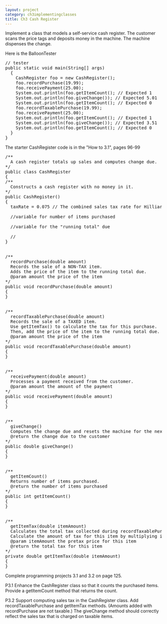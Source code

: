 ```yaml
---
layout: project
category: ch3implementingclasses
title: Ch3 Cash Register
---
```

Implement a class that models a self-service cash register. The customer scans the price tags and deposits money in the machine. The machine dispenses the change.

Here is the BalloonTester
<pre>
// tester
public static void main(String[] args)
  {
    CashRegister foo = new CashRegister();
    foo.recordPurchase(19.99);
    foo.receivePayment(25.00);
    System.out.println(foo.getItemCount(); // Expected 1
    System.out.println(foo.giveChange()); // Expected 5.01
    System.out.println(foo.getItemCount(); // Expected 0
    foo.recordTaxablePurchase(19.99);
    foo.receivePayment(25.00);
    System.out.println(foo.getItemCount(); // Expected 1
    System.out.println(foo.giveChange()); // Expected 3.51
    System.out.println(foo.getItemCount(); // Expected 0
  }
}
</pre>
The starter CashRegister code is in the "How to 3.1", pages 96-99
<pre>
/**
  A cash register totals up sales and computes change due.
*/
public class CashRegister
{
/**
  Constructs a cash register with no money in it.
*/
public CashRegister()
{  
  taxRate = 0.075 // The combined sales tax rate for Hilliard, OH is 7.5%. This is the total of state, county and city sales tax rates.

  //variable for number of items purchased

  //variable for the "running total" due

  //
}


/**
  recordPurchase(double amount)
  Records the sale of a NON-TAX item.
  Adds the price of the item to the running total due.
  @param amount the price of the item
*/
public void recordPurchase(double amount)
{
}


/**
  recordTaxablePurchase(double amount)
  Records the sale of a TAXED item.
  Use getItemTax() to calculate the tax for this purchase.
  Then, add the price of the item to the running total due.
  @param amount the price of the item
*/
public void recordTaxablePurchase(double amount)
{
}


/**
  receivePayment(double amount)
  Processes a payment received from the customer.
  @param amount the amount of the payment
*/
public void receivePayment(double amount)
{
}


/**
  giveChange()
  Computes the change due and resets the machine for the next customer.
  @return the change due to the customer
*/
public double giveChange()
{
}


/**
  getItemCount()
  Returns number of items purchased.
  @return the number of items purchased
*/
public int getItemCount()
{
}


/**
  getItemTax(double itemAmount)
  Calculates the total tax collected during recordTaxablePurchase()
  Calculate the amount of tax for this item by multiplying itemAmount and the taxrate instance variable
  @param itemAmount the pretax price for this item
  @return the total tax for this item
*/
private double getItemTax(double itemAmount)
{
}
</pre>
Complete programming projects 3.1 and 3.2 on page 125.

P3.1 Enhance the CashRegister class so that it counts the purchased items. Provide a getItemCount method that returns the count.

P3.2 Support computing sales tax in the CashRegister class. Add recordTaxablePurchase and getItemTax methods. (Amounts added with recordPurchase are not taxable.) The giveChange method should correctly reflect the sales tax that is charged on taxable items.
